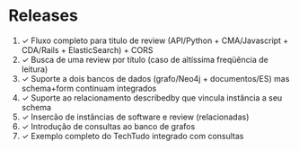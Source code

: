Releases
========

1. ✓ Fluxo completo para titulo de review (API/Python + CMA/Javascript + CDA/Rails + ElasticSearch) + CORS
2. ✓ Busca de uma review por título (caso de altíssima freqüência de leitura)
3. ✓ Suporte a dois bancos de dados (grafo/Neo4j + documentos/ES) mas schema+form continuam integrados 
4. ✓ Suporte ao relacionamento describedby que vincula instância a seu schema
5. ✓ Insercão de instâncias de software e review (relacionadas)
6. ✓ Introdução de consultas ao banco de grafos
7. ✓ Exemplo completo do TechTudo integrado com consultas

